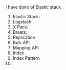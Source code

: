 I have done of Elastic stack
1. Elastic Stack: 
2. Logstash:
3. X Pack:
4. Breats:
5. Replication
6. Bulk API
7. Mapping API
8. Index 
9. Index Pattern 
10. 
